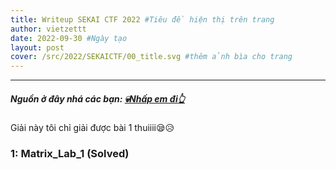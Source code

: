 ```yaml
---
title: Writeup SEKAI CTF 2022 #Tiêu đề hiện thị trên trang
author: vietzettt
date: 2022-09-30 #Ngày tạo
layout: post
cover: /src/2022/SEKAICTF/00_title.svg #thêm ảnh bìa cho trang 
---
```


---

##### **Nguồn ở đây nhá các bạn:** [💀**Nhấp em đi**👆](https://github.com/vietzettt/vietzettt.github.io/tree/main/src/2022/SEKAICTF/)
<!-- chỗ này ta sẽ chèn link dẫn đến nguồn tổng nhé-->

Giải này tôi chỉ giải được bài 1 thuiiii😪😥

### 1: Matrix_Lab_1 (Solved)

<!--![]() chèn img tự động căn giữa -->

<!-- ```code
``` -->
<!-- chèn code vào pass nhá-->
